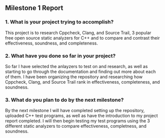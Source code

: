 ## Milestone 1 Report

### 1. What is your project trying to accomplish?
This project is to research Cppcheck, Clang, and Source Trail, 3 popular free open source static analyzers for C++ and to compare and contrast their effectiveness, soundness, and completeness. 

### 2. What have you done so far in your project?
So far I have selected the anlayzers to test on and research, as well as starting to go through the documentation and finding out more about each of them. I have been organizing the repository and researching how Cppcheck, Clang, and Source Trail rank in effectiveness, completeness, and soundness.

### 3. What do you plan to do by the next milestone?
By the next milestone I will have completed setting up the repository, uploaded C++ test programs, as well as have the introduction to my project report completed. I will then begin testing my test programs using the 3 different static analyzers to compare effectiveness, completness, and soundness. 
